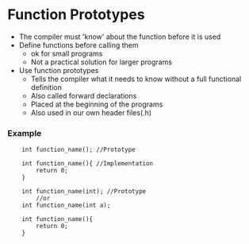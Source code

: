# Function Prototypes
<ul>
    <li>The compiler must 'know' about the function before it is used</li>
    <li>
        Define functions before calling them 
        <ul>
            <li>ok for small programs</li>
            <li>Not a practical solution for larger programs</li>
        </ul>
    </li>
    <li>
        Use function prototypes
        <ul>
            <li>Tells the compiler what it needs to know without a full functional definition</li>
            <li>Also called forward declarations</li>
            <li>Placed at the beginning of the programs</li>
            <li>Also used in our own header files(.h)</li>
        </ul>
    </li>
</ul>

### Example
```
    int function_name(); //Prototype
 
    int function_name(){ //Implementation
        return 0;
    }
```

```
    int function_name(int); //Prototype
        //or
    int function_name(int a);

    int function_name(){
        return 0;
    }
```